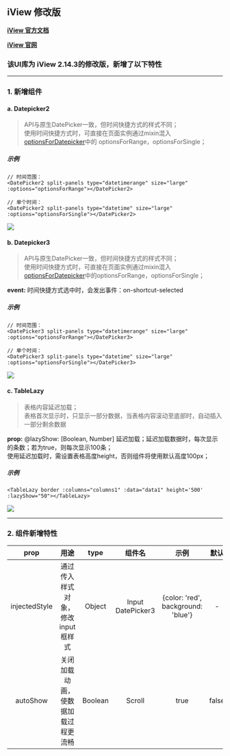 ## iView 修改版

[**iView 官方文档**][official-document]

[**iView 官网**][official-website]

### 该UI库为 iView 2.14.3的修改版，新增了以下特性

***
### 1. 新增组件

#### a. Datepicker2

> API与原生DatePicker一致，但时间快捷方式的样式不同；<br>
使用时间快捷方式时，可直接在页面实例通过mixin混入[optionsForDatepicker][file-optionsForDatepicker]中的 optionsForRange，optionsForSingle；

##### 示例
```
// 时间范围：
<DatePicker2 split-panels type="datetimerange" size="large" :options="optionsForRange"></DatePicker2>

// 单个时间：
<DatePicker2 split-panels type="datetime" size="large" :options="optionsForSingle"></DatePicker2>
```

![][pic-datepicker2]


#### b. Datepicker3

> API与原生DatePicker一致，但时间快捷方式的样式不同；<br>
使用时间快捷方式时，可直接在页面实例通过mixin混入[optionsForDatepicker][file-optionsForDatepicker]中的optionsForRange，optionsForSingle；

**event:**
时间快捷方式选中时，会发出事件：on-shortcut-selected

##### 示例
```
// 时间范围：
<DatePicker3 split-panels type="datetimerange" size="large" :options="optionsForRange"></DatePicker3>

// 单个时间：
<DatePicker3 split-panels type="datetime" size="large" :options="optionsForSingle"></DatePicker3>
```
![][pic-datepicker3]


#### c. TableLazy

> 表格内容延迟加载；<br>
表格首次显示时，只显示一部分数据，当表格内容滚动至底部时，自动插入一部分剩余数据

**prop:** 
@lazyShow: [Boolean, Number]  延迟加载；延迟加载数据时，每次显示的条数；若为true，则每次显示100条；<br>
使用延迟加载时，需设置表格高度height，否则组件将使用默认高度100px；

##### 示例
```
<TableLazy border :columns="columns1" :data="data1" height='500' :lazyShow="50"></TableLazy>
```

![][pic-tableLazy]


***
### 2. 组件新增特性

|prop|用途|type|组件名|示例|默认|
|:-:|:-:|:-:|:-:|:-:|:-:|
|injectedStyle|通过传入样式对象，修改input框样式|Object|Input<br>DatePicker3|{color: 'red', background: 'blue'}|-|
|autoShow|关闭加载动画，使数据加载过程更流畅|Boolean|Scroll|true|false|





[official-document]: https://github.com/trevorHsu/iview-modified/blob/master/official-document.md
[official-website]: https://www.iviewui.com/

[file-optionsForDatepicker]: https://github.com/trevorHsu/iview-modified/tree/master/document_assets/additional-file/optionsForDatepicker

[pic-datepicker2]: https://raw.githubusercontent.com/trevorHsu/iview-modified/master/document_assets/pic/datepicker2.gif
[pic-datepicker3]: https://raw.githubusercontent.com/trevorHsu/iview-modified/master/document_assets/pic/datepicker3.gif
[pic-tableLazy]: https://raw.githubusercontent.com/trevorHsu/iview-modified/master/document_assets/pic/tableLazy.gif